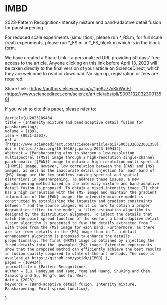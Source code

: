 # IMBD
 2023-Pattern Recognition-Intensity mixture and band-adaptive detail fusion for pansharpening

For reduced scale experiments (simulation), please run *_RS.m, for full scale (real) experiments, please run *_FS.m or *_FS_block.m which is in the block form.

We have created a Share Link – a personalized URL providing 50 days' free access to the article. Anyone clicking on this link before April 13, 2023 will be taken directly to the final version of your article on ScienceDirect, which they are welcome to read or download. No sign up, registration or fees are required.

Share Link:
[https://authors.elsevier.com/c/1ge9z77nKkWmE](https://www.sciencedirect.com/science/article/abs/pii/S0031320323001358)

If you wish to cite this paper, please refer to:

    @article{LU2023109434,
    title = {Intensity mixture and band-adaptive detail fusion for pansharpening},
    volume = {139},
    issn = {0031-3203},
    url = {https://www.sciencedirect.com/science/article/pii/S0031320323001358},
    doi = {https://doi.org/10.1016/j.patcog.2023.109434},
    abstract = {Pansharpening aims to sharpen a low-resolution multispectral ({MS}) image through a high-resolution single-channel panchromatic ({PAN}) image to obtain a high-resolution multi-spectral ({HRMS}) image. However, low correlation between the {PAN} and {MS} images, as well as the inaccurate detail injection for each band of {MS} image are the key problems causing spectral and spatial distortions in pansharpening. To address these issues, a new pansharpening method based on the intensity mixture and band-adaptive detail fusion is proposed. To obtain a mixed-intensity image (T) that has a high correlation with the {MS} image and maintain the gradient information of the {PAN} image, the intensity mixture model is constructed by establishing the intensity and gradient constraints between T and the source images. As it is hard to obtain a proper degradation filter in the model, a filter estimation algorithm is designed by the distribution alignment. To inject the details that match the point spread function of the sensor, a band-adaptive detail fusion algorithm is presented to fuse the details extracted from T with those from the {MS} image for each band. Furthermore, as there are far fewer details in the {MS} image than in T, a detail enhancement algorithm is proposed to enhance the details proportionally. The final {HRMS} image is obtained by injecting the fused details into the upsampled {MS} image. Extensive experiments show that the proposed method can efficiently achieve the best results in fusion quality compared to state-of-the-art methods. The code is availabe at https://github.com/yotick/{IMBD}.},
    pages = {109434},
    journaltitle = {Pattern Recognition},
    author = {Lu, Hangyuan and Yang, Yong and Huang, Shuying and Chen, Xiaolong and Su, Hongfu and Tu, Wei},
    date = {2023},
    keywords = {Band-adaptive detail fusion, Intensity mixture, Pansharpening, Point spread function},
}
